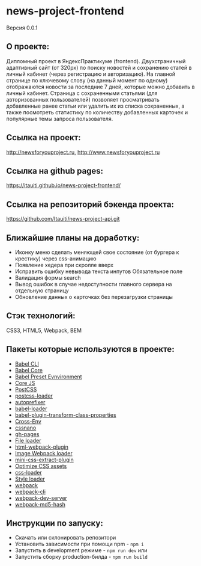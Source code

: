 # news-project-frontend
Версия 0.0.1

## О проекте:
Дипломный проект в ЯндексПрактикуме (frontend).
Двухстраничный адаптивный сайт (от 320px) по поиску новостей и сохранению статей в личный кабинет (через регистрацию и авторизацию).
На главной странице по ключевому слову (на данный момент по одному) отображаются новости за последние 7 дней, которые можно добавить в личный кабинет.
Страница с сохраненными статьями (для авторизованных пользователей) позволяет просматривать добавленные ранее статьи или удалить их из списка сохраненных, а также посмотреть статистику по количеству добавленных карточек и популярные темы запроса пользователя.

## Ссылка на проект:
http://newsforyouproject.ru, http://www.newsforyouproject.ru

## Ссылка на github pages:
https://itauiti.github.io/news-project-frontend/

## Ссылка на репозиторий бэкенда проекта:
https://github.com/Itauiti/news-project-api.git

## Ближайшие планы на доработку:
- Иконку меню сделать меняющей свое состояние (от бургера к крестику) через css-анимацию
- Появление хедера при скролле вверх
- Исправить ошибку невывода текста инпутов Обязательное поле
- Валидация формы search
- Вывод ошибок в случае недоступности главного сервера на отдельную страницу
- Обновление данных о карточках без перезагрузки страницы

## Стэк технологий:
CSS3, HTML5, Webpack, BEM

## Пакеты которые используются в проекте:
- [Babel CLI](https://babeljs.io/docs/en/babel-cli#docsNav)
- [Babel Core](https://babeljs.io/docs/en/babel-core)
- [Babel Preset Evnvironment](https://babeljs.io/docs/en/babel-preset-env#docsNav)
- [Сore JS](https://github.com/zloirock/core-js#readme)
- [PostCSS](https://postcss.org/)
- [postcss-loader](https://www.npmjs.com/package/postcss-loader)
- [autoprefixer](https://www.npmjs.com/package/autoprefixer)
- [babel-loader](https://www.npmjs.com/package/babel-loader)
- [babel-plugin-transform-class-properties](https://babeljs.io/docs/en/babel-plugin-transform-class-properties/)
- [Cross-Env](https://www.npmjs.com/package/cross-env)
- [cssnano](https://www.npmjs.com/package/cssnano)
- [gh-pages](https://www.npmjs.com/package/gh-pages)
- [File loader](https://github.com/webpack-contrib/file-loader)
- [html-webpack-plugin](https://www.npmjs.com/package/html-webpack-plugin)
- [Image Webpack loader](https://www.npmjs.com/package/image-webpack-loader)
- [mini-css-extract-plugin](https://www.npmjs.com/package/mini-css-extract-plugin)
- [Optimize CSS assets](https://www.npmjs.com/package/optimize-css-assets-webpack-plugin)
- [css-loader](https://www.npmjs.com/package/css-loader)
- [Style loader](https://github.com/webpack-contrib/style-loader)
- [webpack](https://www.npmjs.com/package/webpack)
- [webpack-cli](https://www.npmjs.com/package/webpack-cli)
- [webpack-dev-server](https://www.npmjs.com/package/webpack-dev-server)
- [webpack-md5-hash](https://www.npmjs.com/package/webpack-md5-hash)

## Инструкции по запуску:
- Скачать или склонировать репозитори
- Установить зависимости при помощи npm - `npm i`
- Запустить в development режиме - `npm run dev` или
- Запустить сборку production-билда - `npm run build`
